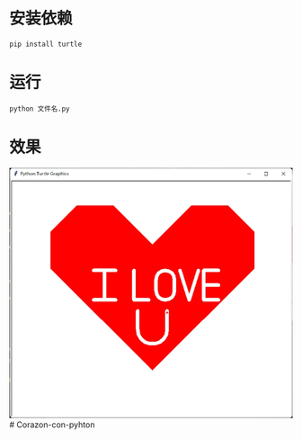 # 安装依赖

```
pip install turtle
```

# 运行

```
python 文件名.py
```

# 效果

![](./img/1.jpg)
#   C o r a z o n - c o n - p y h t o n 
 
 